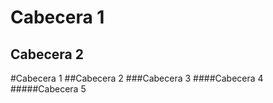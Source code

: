 Cabecera 1
==========



Cabecera 2
----------

#Cabecera 1
##Cabecera 2
###Cabecera 3
####Cabecera 4
#####Cabecera 5